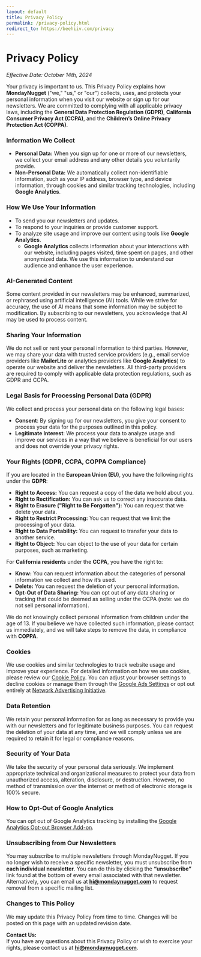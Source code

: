 ```yaml
---
layout: default
title: Privacy Policy
permalink: /privacy-policy.html
redirect_to: https://beehiiv.com/privacy
---
```

# Privacy Policy

*Effective Date: October 14th, 2024*

Your privacy is important to us. This Privacy Policy explains how **MondayNugget** ("we," "us," or "our") collects, uses, and protects your personal information when you visit our website or sign up for our newsletters. We are committed to complying with all applicable privacy laws, including the **General Data Protection Regulation (GDPR)**, **California Consumer Privacy Act (CCPA)**, and the **Children’s Online Privacy Protection Act (COPPA)**.

### Information We Collect
- **Personal Data:** When you sign up for one or more of our newsletters, we collect your email address and any other details you voluntarily provide.
- **Non-Personal Data:** We automatically collect non-identifiable information, such as your IP address, browser type, and device information, through cookies and similar tracking technologies, including **Google Analytics**.

### How We Use Your Information
- To send you our newsletters and updates.
- To respond to your inquiries or provide customer support.
- To analyze site usage and improve our content using tools like **Google Analytics**.
    - **Google Analytics** collects information about your interactions with our website, including pages visited, time spent on pages, and other anonymized data. We use this information to understand our audience and enhance the user experience.

### AI-Generated Content
Some content provided in our newsletters may be enhanced, summarized, or rephrased using artificial intelligence (AI) tools. While we strive for accuracy, the use of AI means that some information may be subject to modification. By subscribing to our newsletters, you acknowledge that AI may be used to process content.

### Sharing Your Information
We do not sell or rent your personal information to third parties. However, we may share your data with trusted service providers (e.g., email service providers like **MailerLite** or analytics providers like **Google Analytics**) to operate our website and deliver the newsletters. All third-party providers are required to comply with applicable data protection regulations, such as GDPR and CCPA.

### Legal Basis for Processing Personal Data (GDPR)
We collect and process your personal data on the following legal bases:
- **Consent**: By signing up for our newsletters, you give your consent to process your data for the purposes outlined in this policy.
- **Legitimate Interest**: We process your data to analyze usage and improve our services in a way that we believe is beneficial for our users and does not override your privacy rights.

### Your Rights (GDPR, CCPA, COPPA Compliance)
If you are located in the **European Union (EU)**, you have the following rights under the **GDPR**:
- **Right to Access:** You can request a copy of the data we hold about you.
- **Right to Rectification:** You can ask us to correct any inaccurate data.
- **Right to Erasure ("Right to Be Forgotten"):** You can request that we delete your data.
- **Right to Restrict Processing:** You can request that we limit the processing of your data.
- **Right to Data Portability:** You can request to transfer your data to another service.
- **Right to Object:** You can object to the use of your data for certain purposes, such as marketing.

For **California residents** under the **CCPA**, you have the right to:
- **Know:** You can request information about the categories of personal information we collect and how it’s used.
- **Delete:** You can request the deletion of your personal information.
- **Opt-Out of Data Sharing:** You can opt out of any data sharing or tracking that could be deemed as selling under the CCPA (note: we do not sell personal information).

We do not knowingly collect personal information from children under the age of 13. If you believe we have collected such information, please contact us immediately, and we will take steps to remove the data, in compliance with **COPPA**.

### Cookies
We use cookies and similar technologies to track website usage and improve your experience. For detailed information on how we use cookies, please review our [Cookie Policy](/cookie-policy.html). You can adjust your browser settings to decline cookies or manage them through the [Google Ads Settings](https://adssettings.google.com/) or opt out entirely at [Network Advertising Initiative](http://optout.networkadvertising.org/).

### Data Retention
We retain your personal information for as long as necessary to provide you with our newsletters and for legitimate business purposes. You can request the deletion of your data at any time, and we will comply unless we are required to retain it for legal or compliance reasons.

### Security of Your Data
We take the security of your personal data seriously. We implement appropriate technical and organizational measures to protect your data from unauthorized access, alteration, disclosure, or destruction. However, no method of transmission over the internet or method of electronic storage is 100% secure.

### How to Opt-Out of Google Analytics
You can opt out of Google Analytics tracking by installing the [Google Analytics Opt-out Browser Add-on](https://tools.google.com/dlpage/gaoptout/).

### Unsubscribing from Our Newsletters
You may subscribe to multiple newsletters through MondayNugget. If you no longer wish to receive a specific newsletter, you must unsubscribe from **each individual newsletter**. You can do this by clicking the **“unsubscribe”** link found at the bottom of every email associated with that newsletter. Alternatively, you can email us at **hi@mondaynugget.com** to request removal from a specific mailing list.

### Changes to This Policy
We may update this Privacy Policy from time to time. Changes will be posted on this page with an updated revision date.

**Contact Us:**  
If you have any questions about this Privacy Policy or wish to exercise your rights, please contact us at **hi@mondaynugget.com**.
